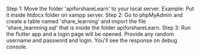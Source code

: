 Step 1: Move the folder 'apiforshareLearn' to your local server. Example: Put it inside htdocx folder on xampp server.
Step 2: Go to phpMyAdmin and create a table named 'share_learning' and import the file 'share_learnning.sql' that is inside the folder apiforshareLearn.
Step 3: Run the flutter app and a login page will be opened. Provide any random username and password and login. You'll see the response on debug console.
